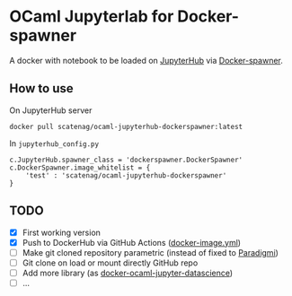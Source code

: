 # OCaml Jupyterlab for Docker-spawner

A docker with notebook to be loaded on [JupyterHub](https://github.com/jupyterhub/jupyterhub) via [Docker-spawner](https://github.com/jupyterhub/dockerspawner).

## How to use

On JupyterHub server
```
docker pull scatenag/ocaml-jupyterhub-dockerspawner:latest
```

In `jupyterhub_config.py` 
```
c.JupyterHub.spawner_class = 'dockerspawner.DockerSpawner'
c.DockerSpawner.image_whitelist = {
    'test' : 'scatenag/ocaml-jupyterhub-dockerspawner'
}
```

## TODO

- [x] First working version
- [x] Push to DockerHub via GitHub Actions ([docker-image.yml](.github/workflows/docker-image.yml))
- [ ] Make git cloned repository parametric (instead of fixed to [Paradigmi](https://github.com/Unipisa/Paradigmi))
- [ ] Git clone on load or mount directly GitHub repo
- [ ] Add more library (as [docker-ocaml-jupyter-datascience](https://github.com/akabe/docker-ocaml-jupyter-datascience))
- [ ] ... 
